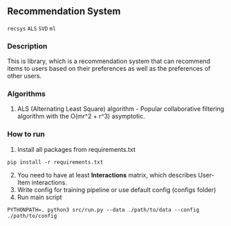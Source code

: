 ## Recommendation System

`recsys` `ALS` `SVD` `ml`


### Description
This is library, which is a recommendation system that can recommend items to users based on their preferences as well as the preferences of other users.

### Algorithms
1. ALS (Alternating Least Square) algorithm - Popular collaborative filtering algorithm with the O(mr^2 + r^3) asymptotic.

### How to run
1. Install all packages from requirements.txt
```commandline
pip install -r requirements.txt
```
2. You need to have at least **Interactions** matrix, which describes User-Item interactions.
3. Write config for training pipeline or use default config (configs folder)
4. Run main script
```commandline
PYTHONPATH=. python3 src/run.py --data ./path/to/data --config  ./path/to/config
```
